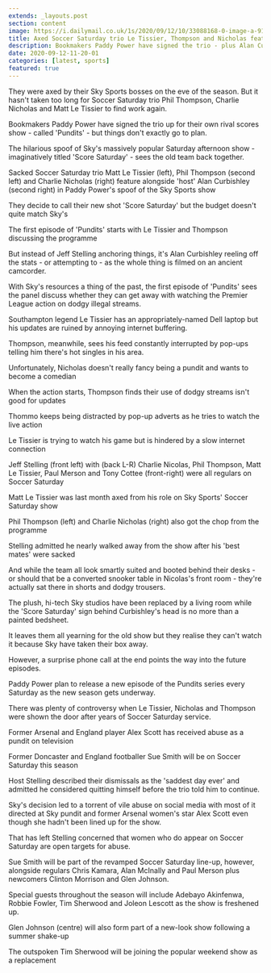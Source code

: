 ```yaml
---
extends: _layouts.post
section: content
image: https://i.dailymail.co.uk/1s/2020/09/12/10/33088168-0-image-a-91_1599904264892.jpg 
title: Axed Soccer Saturday trio Le Tissier, Thompson and Nicholas feature in Paddy Power spoof 
description: Bookmakers Paddy Power have signed the trio - plus Alan Curbishley - up for their own rival scores show - called Pundits - but things dont exactly go to plan. 
date: 2020-09-12-11-20-01 
categories: [latest, sports] 
featured: true 
--- 
```

They were axed by their Sky Sports bosses on the eve of the season. But it hasn't taken too long for Soccer Saturday trio Phil Thompson, Charlie Nicholas and Matt Le Tissier to find work again.

Bookmakers Paddy Power have signed the trio up for their own rival scores show - called 'Pundits' - but things don't exactly go to plan.

The hilarious spoof of Sky's massively popular Saturday afternoon show - imaginatively titled 'Score Saturday' - sees the old team back together.

Sacked Soccer Saturday trio Matt Le Tissier (left), Phil Thompson (second left) and Charlie Nicholas (right) feature alongside 'host' Alan Curbishley (second right) in Paddy Power's spoof of the Sky Sports show

They decide to call their new shot 'Score Saturday' but the budget doesn't quite match Sky's

The first episode of 'Pundits' starts with Le Tissier and Thompson discussing the programme

But instead of Jeff Stelling anchoring things, it's Alan Curbishley reeling off the stats - or attempting to - as the whole thing is filmed on an ancient camcorder.

With Sky's resources a thing of the past, the first episode of 'Pundits' sees the panel discuss whether they can get away with watching the Premier League action on dodgy illegal streams.

Southampton legend Le Tissier has an appropriately-named Dell laptop but his updates are ruined by annoying internet buffering.

Thompson, meanwhile, sees his feed constantly interrupted by pop-ups telling him there's hot singles in his area.

Unfortunately, Nicholas doesn't really fancy being a pundit and wants to become a comedian 

When the action starts, Thompson finds their use of dodgy streams isn't good for updates

Thommo keeps being distracted by pop-up adverts as he tries to watch the live action

Le Tissier is trying to watch his game but is hindered by a slow internet connection 

Jeff Stelling (front left) with (back L-R) Charlie Nicolas, Phil Thompson, Matt Le Tissier, Paul Merson and Tony Cottee (front-right) were all regulars on Soccer Saturday

Matt Le Tissier was last month axed from his role on Sky Sports' Soccer Saturday show

Phil Thompson (left) and Charlie Nicholas (right) also got the chop from the programme 

Stelling admitted he nearly walked away from the show after his 'best mates' were sacked 

And while the team all look smartly suited and booted behind their desks - or should that be a converted snooker table in Nicolas's front room - they're actually sat there in shorts and dodgy trousers.

The plush, hi-tech Sky studios have been replaced by a living room while the 'Score Saturday' sign behind Curbishley's head is no more than a painted bedsheet.

It leaves them all yearning for the old show but they realise they can't watch it because Sky have taken their box away. 

However, a surprise phone call at the end points the way into the future episodes.

Paddy Power plan to release a new episode of the Pundits series every Saturday as the new season gets underway.

There was plenty of controversy when Le Tissier, Nicholas and Thompson were shown the door after years of Soccer Saturday service.

Former Arsenal and England player Alex Scott has received abuse as a pundit on television

Former Doncaster and England footballer Sue Smith will be on Soccer Saturday this season

Host Stelling described their dismissals as the 'saddest day ever' and admitted he considered quitting himself before the trio told him to continue.

Sky's decision led to a torrent of vile abuse on social media with most of it directed at Sky pundit and former Arsenal women's star Alex Scott even though she hadn't been lined up for the show.

That has left Stelling concerned that women who do appear on Soccer Saturday are open targets for abuse.

Sue Smith will be part of the revamped Soccer Saturday line-up, however, alongside regulars Chris Kamara, Alan McInally and Paul Merson plus newcomers Clinton Morrison and Glen Johnson.

Special guests throughout the season will include Adebayo Akinfenwa, Robbie Fowler, Tim Sherwood and Joleon Lescott as the show is freshened up.

Glen Johnson (centre) will also form part of a new-look show following a summer shake-up

The outspoken Tim Sherwood will be joining the popular weekend show as a replacement

